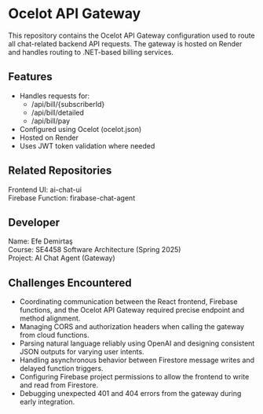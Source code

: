# Ocelot API Gateway

This repository contains the Ocelot API Gateway configuration used to route all chat-related backend API requests. The gateway is hosted on Render and handles routing to .NET-based billing services.

## Features

- Handles requests for:
  - /api/bill/{subscriberId}
  - /api/bill/detailed
  - /api/bill/pay
- Configured using Ocelot (ocelot.json)
- Hosted on Render
- Uses JWT token validation where needed

## Related Repositories

Frontend UI: ai-chat-ui  
Firebase Function: firabase-chat-agent

## Developer

Name: Efe Demirtaş  
Course: SE4458 Software Architecture (Spring 2025)  
Project: AI Chat Agent (Gateway)

## Challenges Encountered

- Coordinating communication between the React frontend, Firebase functions, and the Ocelot API Gateway required precise endpoint and method alignment.
- Managing CORS and authorization headers when calling the gateway from cloud functions.
- Parsing natural language reliably using OpenAI and designing consistent JSON outputs for varying user intents.
- Handling asynchronous behavior between Firestore message writes and delayed function triggers.
- Configuring Firebase project permissions to allow the frontend to write and read from Firestore.
- Debugging unexpected 401 and 404 errors from the gateway during early integration.
